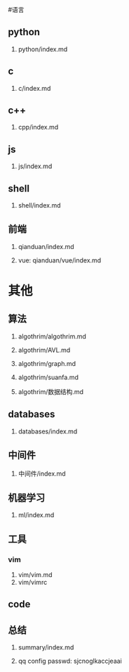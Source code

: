 #语言
## python
1. python/index.md

## c
1. c/index.md

## c++
1. cpp/index.md

## js
1. js/index.md

## shell
1. shell/index.md

## 前端
1. qianduan/index.md

2. vue: qianduan/vue/index.md

# 其他
## 算法
1. algothrim/algothrim.md

2. algothrim/AVL.md

3. algothrim/graph.md

4. algothrim/suanfa.md

5. algothrim/数据结构.md

## databases
1. databases/index.md

## 中间件
1. 中间件/index.md

## 机器学习
1. ml/index.md

## 工具
### vim
1. vim/vim.md
2. vim/vimrc

## code

## 总结
1. summary/index.md

2. qq config passwd: sjcnoglkaccjeaai
